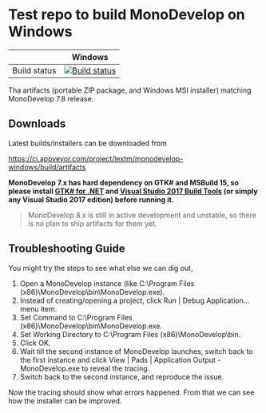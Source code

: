 Test repo to build MonoDevelop on Windows
=========================================

|              | Windows |
|:------------:|:-------:|
| Build status | [![Build status](https://img.shields.io/appveyor/ci/lextm/monodevelop-windows/master.svg?label=appveyor&style=flat-square)](https://ci.appveyor.com/project/lextm/monodevelop-windows) |

Tha artifacts (portable ZIP package, and Windows MSI installer) matching MonoDevelop 7.8 release.

Downloads
---------
Latest builds/installers can be downloaded from

https://ci.appveyor.com/project/lextm/monodevelop-windows/build/artifacts

**MonoDevelop 7.x has hard dependency on GTK# and MSBuild 15, so please install [GTK# for .NET](https://www.monodevelop.com/download/#fndtn-download-win) and [Visual Studio 2017 Build Tools](https://chocolatey.org/packages/visualstudio2017buildtools/15.0.26228.0) (or simply any Visual Studio 2017 edition) before running it.**

> MonoDevelop 8.x is still in active development and unstable, so there is no plan to ship artifacts for them yet.

Troubleshooting Guide
---------------------
You might try the steps to see what else we can dig out,

1. Open a MonoDevelop instance (like C:\Program Files (x86)\MonoDevelop\bin\MonoDevelop.exe).
1. Instead of creating/opening a project, click Run | Debug Application... menu item.
1. Set Command to C:\Program Files (x86)\MonoDevelop\bin\MonoDevelop.exe.
1. Set Working Directory to C:\Program Files (x86)\MonoDevelop\bin.
1. Click OK.
1. Wait till the second instance of MonoDevelop launches, switch back to the first instance and click View | Pads | Application Output - MonoDevelop.exe to reveal the tracing.
1. Switch back to the second instance, and reproduce the issue.

Now the tracing should show what errors happened. From that we can see how the installer can be improved.
